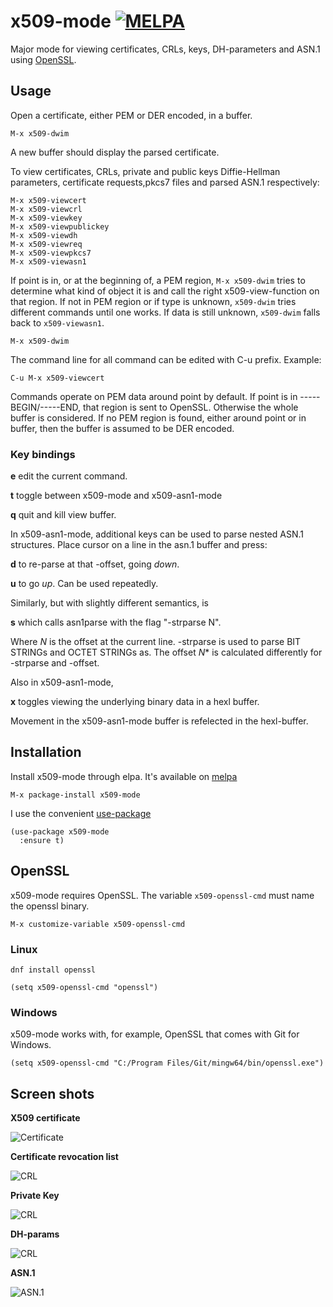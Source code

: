 # x509-mode [![MELPA](https://melpa.org/packages/x509-mode-badge.svg)](https://melpa.org/#/x509-mode)

Major mode for viewing certificates, CRLs, keys, DH-parameters and ASN.1 using [OpenSSL](https://github.com/openssl/openssl).

## Usage

Open a certificate, either PEM or DER encoded, in a buffer.

    M-x x509-dwim

A new buffer should display the parsed certificate.

To view certificates, CRLs, private and public keys Diffie-Hellman parameters, certificate requests,pkcs7 files and parsed ASN.1 respectively:

    M-x x509-viewcert
    M-x x509-viewcrl
    M-x x509-viewkey
    M-x x509-viewpublickey
    M-x x509-viewdh
    M-x x509-viewreq
    M-x x509-viewpkcs7
    M-x x509-viewasn1

If point is in, or at the beginning of, a PEM region, `M-x x509-dwim` tries to determine what kind of object it is and call the right x509-view-function on that region. If not in PEM region or if type is unknown, `x509-dwim` tries different commands until one works. If data is still unknown, `x509-dwim` falls back to `x509-viewasn1`.

    M-x x509-dwim

The command line for all command can be edited with C-u prefix. Example:

    C-u M-x x509-viewcert

Commands operate on PEM data around point by default. If point is in -----BEGIN/-----END, that region is sent to OpenSSL. Otherwise the whole buffer is considered. If no PEM region is found, either around point or in buffer, then the buffer is assumed to be DER encoded.

### Key bindings

**e** edit the current command.

**t** toggle between x509-mode and x509-asn1-mode

**q** quit and kill view buffer.

In x509-asn1-mode, additional keys can be used to parse nested ASN.1 structures. Place cursor on a line in the asn.1 buffer and press:

**d** to re-parse at that -offset, going *down*.

**u** to go *up*. Can be used repeatedly.

Similarly, but with slightly different semantics, is

**s** which calls asn1parse with the flag "-strparse N".

Where *N* is the offset at the current line. -strparse is used to parse BIT STRINGs and OCTET STRINGs as. The offset *N** is calculated differently for -strparse and -offset.

Also in x509-asn1-mode,

**x** toggles viewing the underlying binary data in a hexl buffer.

Movement in the x509-asn1-mode buffer is refelected in the hexl-buffer.

## Installation

Install x509-mode through elpa. It's available on [melpa](https://melpa.org)

    M-x package-install x509-mode

I use the convenient [use-package](https://melpa.org/#/use-package)

    (use-package x509-mode
      :ensure t)

## OpenSSL

x509-mode requires OpenSSL. The variable `x509-openssl-cmd` must name the openssl binary.

    M-x customize-variable x509-openssl-cmd

### Linux

    dnf install openssl

    (setq x509-openssl-cmd "openssl")

### Windows

x509-mode works with, for example, OpenSSL that comes with Git for Windows.

    (setq x509-openssl-cmd "C:/Program Files/Git/mingw64/bin/openssl.exe")

## Screen shots

**X509 certificate**

![Certificate](https://github.com/jobbflykt/x509-mode/raw/master/screenshots/screenshot-cert.png)

**Certificate revocation list**

![CRL](https://github.com/jobbflykt/x509-mode/raw/master/screenshots/screenshot-crl.png)

**Private Key**

![CRL](https://github.com/jobbflykt/x509-mode/raw/master/screenshots/screenshot-pkey.png)

**DH-params**

![CRL](https://github.com/jobbflykt/x509-mode/raw/master/screenshots/screenshot-dhparams.png)


**ASN.1**

![ASN.1](https://github.com/jobbflykt/x509-mode/raw/master/screenshots/screenshot-asn1.png)
